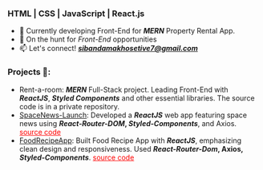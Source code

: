 ### HTML | CSS | JavaScript | React.js
* 🌱 Currently developing Front-End for **<em>MERN</em>** Property Rental App.
* 💼 On the hunt for <em>Front-End</em> opportunities
* 📫 Let's connect! **<em>sibandamakhosetive7@gmail.com</em>**

### Projects 🌟:

* Rent-a-room: **<em>MERN</em>** Full-Stack project. Leading Front-End with **<em>ReactJS</em>**, **<em>Styled Components</em>** and other essential libraries. The source code is in a private repository.
* [SpaceNews-Launch](https://makhoe7-spacenews.netlify.app): Developed a **<em>ReactJS</em>** web app featuring space news using **<em>React-Router-DOM</em>, <em>Styled-Components</em>**, and Axios. <a href="https://github.com/Makhosetive7/SpaceNews-Launch" style="color: red;">source code</a>
* [FoodRecipeApp](https://makhoe7-recipeapp.netlify.app/): Built Food Recipe App with **<em>ReactJS</em>**, emphasizing clean design and responsiveness. Used **<em>React-Router-Dom</em>, Axios, <em>Styled-Components</em>**. <a href="https://github.com/Makhosetive7/react-recipe-app" style="color: red;">source code</a>
